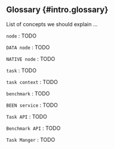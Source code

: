 ## Glossary {#intro.glossary}

List of concepts we should explain ... 

`node`
:	TODO

`DATA node`
:	TODO

`NATIVE node`
:	TODO

`task`
:	TODO

`task context`
:	TODO

`benchmark`
:	TODO

`BEEN service`
:	TODO

`Task API`
:	TODO

`Benchmark API`
: TODO

`Task Manger`
:	TODO

